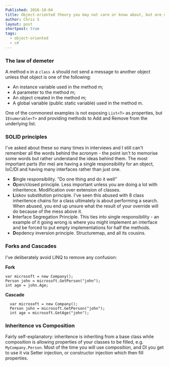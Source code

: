 ```yaml
---
Published: 2016-10-04
title: Object-oriented theory you may not care or know about, but are doing
author: Chris S
layout: post
shortpost: true
tags:
  - object-oriented
  - c#
---
```

### The law of demeter

A method `m` in a `class A` should not send a message to another object unless that object is one of the following: 

- An instance variable used in the method m; 
- A parameter to the method m; 
- An object created in the method m; 
- A global variable (public static variable) used in the method m.

One of the commonest examples is not exposing `List<T>` as properties, but `IEnumerable<T>` and providing methods to Add and Remove from the underlying list.

### SOLID principles

I've asked about these so many times in interviews and I still can't remember all the words behind the acronym - the point isn't to memorise some words but rather understand the ideas behind them. 
The most important parts (for me) are having a single responsibility for an object, IoC/DI and having many interfaces rather than just one.

- **S**ingle responsibility. "Do one thing and do it well"
- **O**pen/closed principle. Less important unless you are doing a lot with inheritence. Modification over extension of classes.
- **L**iskov substitution principle. I've seen this abused with 8 class inheritence chains for a class ultimately is about performing a search. When abused, you end up unsure what the result of your override will do because of the mess above it.
- **I**nterface Segregation Principle. This ties into single responsibility - an example of it going wrong is where you might implement an interface and be forced to put empty implementations for half the methods.
- **D**epdency inversion principle. Structuremap, and all its cousins.

### Forks and Cascades

I've deliberately avoid LINQ to remove any confusion:

**Fork**

    var microsoft = new Company();
    Person john = microsoft.GetPerson("john");
    int age = john.Age;
    

**Cascade**

      var microsoft = new Company();
      Person john = microsoft.GetPerson("john");
      int age = microsoft.GetAge("john");

### Inheritence vs Composition


Fairly self-explanatory: inheritence is inheriting from a base class while composition is allowing properties of your classes to be filled, e.g. `MyCompany.Person`. Most of the time you will use composition, and DI you get to use it via Setter injection, or constructor injection which then fill properties.
